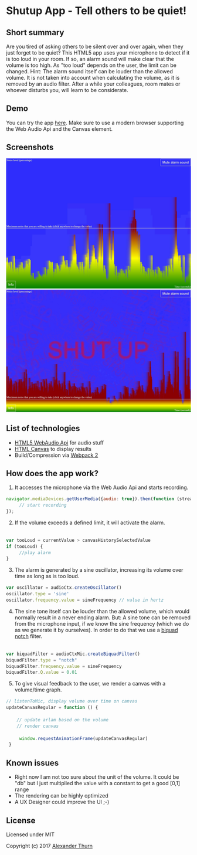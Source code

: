 # Shutup App - Tell others to be quiet!


## Short summary

Are you tired of asking others to be silent over and over again, when they just forget to be quiet? This HTML5 app uses your microphone to detect if it is too loud in your room. If so, an alarm sound will make clear that the volume is too high.
As "too loud" depends on the user, the limit can be changed. Hint: The alarm sound itself can be louder than the allowed volume. It is not taken into account when calculating the volume, as it is removed by an audio filter.
After a while your colleagues, room mates or whoever disturbs you, will learn to be considerate.

## Demo

You can try the app [here](https://shutup.froso.de). Make sure to use a modern browser supporting the Web Audio Api and the Canvas element.

## Screenshots

![Screenshot1](misc/shutup1.jpeg?raw=true "Screenshot1")
![Screenshot2](misc/shutup2.jpeg?raw=true "Screenshot2")


## List of technologies

* [HTML5 WebAudio Api](https://developer.mozilla.org/en-US/docs/Web/API/Web_Audio_API) for audio stuff
* [HTML Canvas](https://developer.mozilla.org/en-US/docs/Glossary/Canvas) to display results
* Build/Compression via [Webpack 2](https://webpack.js.org/)

## How does the app work?

1. It accesses the microphone via the Web Audio Api and starts recording.
```javascript
navigator.mediaDevices.getUserMedia({audio: true}).then(function (stream) {
     // start recording
});

```

2. If the volume exceeds a defined limit, it will activate the alarm.
```javascript

var tooLoud = currentValue > canvasHistorySelectedValue
if (tooLoud) {
     //play alarm
}
```

3. The alarm is generated by a sine oscillator, increasing its volume over time as long as is too loud.

```javascript
var oscillator = audioCtx.createOscillator()
oscillator.type = 'sine'
oscillator.frequency.value = sineFrequency // value in hertz

```

4. The sine tone itself can be louder than the allowed volume, which would normally result in a never ending alarm. But: A sine tone can be removed from the microphone input, if we know the sine frequency (which we do as we generate it by ourselves). In order to do that we use a [biquad notch](https://developer.mozilla.org/en-US/docs/Web/API/BiquadFilterNode) filter.
```javascript

var biquadFilter = audioCtxMic.createBiquadFilter()
biquadFilter.type = "notch"
biquadFilter.frequency.value = sineFrequency
biquadFilter.Q.value = 0.01
```

5. To give visual feedback to the user, we render a canvas with a volume/time graph.
```javascript
// listenToMic, display volume over time on canvas
updateCanvasRegular = function () {

    // update arlam based on the volume
   	// render canvas

     window.requestAnimationFrame(updateCanvasRegular)
 }

```

## Known issues

* Right now I am not too sure about the unit of the volume. It could be "db" but I just multiplied the value with a constant to get a good [0,1] range
* The rendering can be highly optimized
* A UX Designer could improve the UI ;-)

## License

Licensed under MIT

Copyright (c) 2017 [Alexander Thurn](https://github.com/alexanderthurn)
